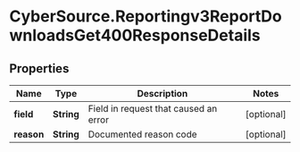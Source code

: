 # CyberSource.Reportingv3ReportDownloadsGet400ResponseDetails

## Properties
Name | Type | Description | Notes
------------ | ------------- | ------------- | -------------
**field** | **String** | Field in request that caused an error  | [optional] 
**reason** | **String** | Documented reason code  | [optional] 


